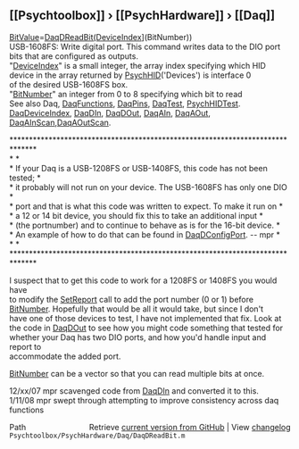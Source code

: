 ## [[Psychtoolbox]] &#8250; [[PsychHardware]] &#8250; [[Daq]]

[BitValue](BitValue)=[DaqDReadBit](DaqDReadBit)[(DeviceIndex]((DeviceIndex),[BitNumber)](BitNumber))  
USB-1608FS: Write digital port. This command writes data to the DIO port  
bits that are configured as outputs.  
"[DeviceIndex](DeviceIndex)" is a small integer, the array index specifying which HID  
      device in the array returned by [PsychHID](PsychHID)('Devices') is interface 0  
      of the desired USB-1608FS box.  
"[BitNumber](BitNumber)" an integer from 0 to 8 specifying which bit to read  
See also Daq, [DaqFunctions](DaqFunctions), [DaqPins](DaqPins), [DaqTest](DaqTest), [PsychHIDTest](PsychHIDTest).  
[DaqDeviceIndex](DaqDeviceIndex), [DaqDIn](DaqDIn), [DaqDOut](DaqDOut), [DaqAIn](DaqAIn), [DaqAOut](DaqAOut), [DaqAInScan](DaqAInScan),[DaqAOutScan](DaqAOutScan).  
  
\*\*\*\*\*\*\*\*\*\*\*\*\*\*\*\*\*\*\*\*\*\*\*\*\*\*\*\*\*\*\*\*\*\*\*\*\*\*\*\*\*\*\*\*\*\*\*\*\*\*\*\*\*\*\*\*\*\*\*\*\*\*\*\*\*\*\*\*\*\*\*\*\*\*\*\*\*\*  
\*                                                                            \*  
\* If your Daq is a USB-1208FS or USB-1408FS, this code has not been tested;  \*  
\* it probably will not run on your device.  The USB-1608FS has only one DIO  \*  
\* port and that is what this code was written to expect.  To make it run on  \*  
\* a 12 or 14 bit device, you should fix this to take an additional input     \*  
\* (the portnumber) and to continue to behave as is for the 16-bit device.    \*  
\* An example of how to do that can be found in [DaqDConfigPort](DaqDConfigPort).  -- mpr       \*  
\*                                                                            \*  
\*\*\*\*\*\*\*\*\*\*\*\*\*\*\*\*\*\*\*\*\*\*\*\*\*\*\*\*\*\*\*\*\*\*\*\*\*\*\*\*\*\*\*\*\*\*\*\*\*\*\*\*\*\*\*\*\*\*\*\*\*\*\*\*\*\*\*\*\*\*\*\*\*\*\*\*\*\*  
  
I suspect that to get this code to work for a 1208FS or 1408FS you would have  
to modify the [SetReport](SetReport) call to add the port number (0 or 1) before   
[BitNumber](BitNumber).  Hopefully that would be all it would take, but since I don't   
have one of those devices to test, I have not implemented that fix.  Look at   
the code in [DaqDOut](DaqDOut) to see how you might code something that tested for  
whether your Daq has two DIO ports, and how you'd handle input and report to  
accommodate the added port.  
  
[BitNumber](BitNumber) can be a vector so that you can read multiple bits at once.  
  
12/xx/07 mpr scavenged code from [DaqDIn](DaqDIn) and converted it to this.  
1/11/08  mpr  swept through attempting to improve consistency across daq  
                  functions  




<div class="code_header" style="text-align:right;">
  <span style="float:left;">Path&nbsp;&nbsp;</span> <span class="counter">Retrieve <a href=
  "https://raw.github.com/Psychtoolbox-3/Psychtoolbox-3/beta/Psychtoolbox/PsychHardware/Daq/DaqDReadBit.m">current version from GitHub</a> | View <a href=
  "https://github.com/Psychtoolbox-3/Psychtoolbox-3/commits/beta/Psychtoolbox/PsychHardware/Daq/DaqDReadBit.m">changelog</a></span>
</div>
<div class="code">
  <code>Psychtoolbox/PsychHardware/Daq/DaqDReadBit.m</code>
</div>

